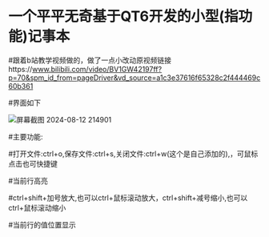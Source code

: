 # 一个平平无奇基于QT6开发的小型(指功能)记事本


#跟着b站教学视频做的，做了一点小改动原视频链接https://www.bilibili.com/video/BV1GW42197ff?p=70&spm_id_from=pageDriver&vd_source=a1c3e37616f65328c2f444469c60b361


#界面如下


![屏幕截图 2024-08-12 214901](https://github.com/user-attachments/assets/f939e714-d2c8-4cf3-8454-9eeae70996ee)


#主要功能:


#打开文件:ctrl+o,保存文件:ctrl+s,关闭文件:ctrl+w(这个是自己添加的),，可鼠标点击也可快捷键


#当前行高亮


#ctrl+shift+加号放大,也可以ctrl+鼠标滚动放大，ctrl+shift+减号缩小,也可以ctrl+鼠标滚动缩小


#当前行的值位置显示
